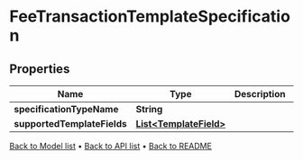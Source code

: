 

# FeeTransactionTemplateSpecification


## Properties

| Name | Type | Description | Notes |
|------------ | ------------- | ------------- | -------------|
|**specificationTypeName** | **String** |  |  |
|**supportedTemplateFields** | [**List&lt;TemplateField&gt;**](TemplateField.md) |  |  |



[Back to Model list](../README.md#documentation-for-models) &#8226; [Back to API list](../README.md#documentation-for-api-endpoints) &#8226; [Back to README](../README.md)


